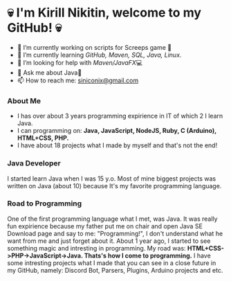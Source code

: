 # 💀 I'm Kirill Nikitin, welcome to my GitHub! 💀


* 🔭 I’m currently working on scripts for Screeps game 🤖
* 🌱 I’m currently learning *GitHub, Maven, SQL, Java, Linux.*
* 🤔 I’m looking for help with *Maven/JavaFX*💻
* 💬 Ask me about Java🐸
* 📫 How to reach me: siniconix@gmail.com


### About Me
- I has over about 3 years programming expirience in IT of which 2 I learn Java.
- I can programming on: **Java, JavaScript, NodeJS, Ruby, C (Arduino), HTML+CSS, PHP.**
- I have about 18 projects what I made by myself and that's not the end!

### Java Developer
I started learn Java when I was 15 y.o. Most of mine biggest projects was written on Java (about 10) because It's my favorite programming language.

### Road to Programming
One of the first programming language what I met, was Java. It was really fun expirience because my father put me on chair and open Java SE Download page and say to me: "Programming!", I don't understand what he want from me and just forget about it.
About 1 year ago, I started to see something magic and intresting in programming. 
My road was: **HTML+CSS->PHP->JavaScript->Java. Thats's how I come to programming.**
I have some intresting projects what I made that you can see in a close future in my GitHub, namely: Discord Bot, Parsers, Plugins, Arduino projects and etc. 
